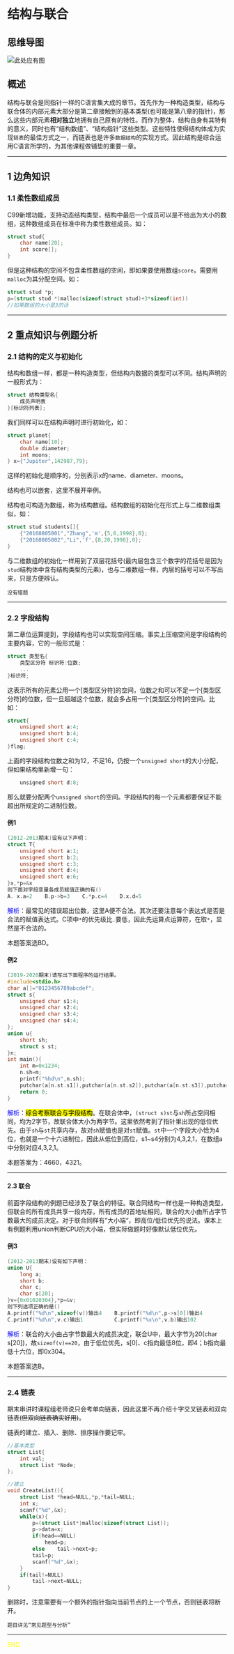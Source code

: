 # 结构与联合

## 思维导图

![此处应有图](../images/part3.png)

## 概述

结构与联合是同指针一样的C语言集大成的章节。首先作为一种构造类型，结构与联合体的内部元素大部分是第二章接触到的基本类型(也可能是第八章的指针)，那么这些内部元素**相对独立**地拥有自己原有的特性。而作为整体，结构自身有其特有的意义，同时也有“结构数组”、“结构指针”这些类型。这些特性使得结构体成为实现`链表`的最佳方式之一，而链表也是许多`数据结构`的实现方式。因此结构是综合运用C语言所学的，为其他课程做铺垫的重要一章。

---

## 1 边角知识

### 1.1 柔性数组成员

C99新增功能，支持动态结构类型，结构中最后一个成员可以是不给出为大小的数组，这种数组成员在标准中称为柔性数组成员。如：

```c
struct stud{
    char name[20];
    int score[];
}
```

但是这种结构的空间不包含柔性数组的空间，即如果要使用数组`score`，需要用`malloc`为其分配空间。如：

```c
struct stud *p;
p=(struct stud *)malloc(sizeof(struct stud)+3*sizeof(int))
//如果数组的大小是3的话
```

---

## 2 重点知识与例题分析

### 2.1 结构的定义与初始化

结构和数组一样，都是一种构造类型，但结构内数据的类型可以不同。结构声明的一般形式为：

```c
struct 结构类型名{
    成员声明表
}[标识符列表];
```

我们同样可以在结构声明时进行初始化，如：

```c
struct planet{
    char name[10];
    double diameter;
    int moons;
} x={"Jupiter",142987,79};
```

这样的初始化是顺序的，分别表示x的name、diameter、moons。

结构也可以嵌套，这里不展开举例。

结构也可构造为数组，称为结构数组。结构数组的初始化在形式上与二维数组类似，如：

```c
struct stud students[]{
    {"20160805001","Zhang",'m',{5,6,1998},0};
    {"20160805002","Li",'f',{8,20,1998},0};
}
```

与二维数组的初始化一样用到了双层花括号(最内层包含三个数字的花括号是因为`stud`结构体中含有结构类型的元素)，也与二维数组一样，内层的括号可以不写出来，只是方便辨认。

```
没有错题
```

---

### 2.2 字段结构

第二章位运算提到，字段结构也可以实现空间压缩。事实上压缩空间是字段结构的主要内容，它的一般形式是：

```c
struct 类型名{
    类型区分符 标识符:位数;
    ...
}标识符;
```

这表示所有的元素公用一个[类型区分符]的空间，位数之和可以不足一个[类型区分符]的位数，但一旦超越这个位数，就会多占用一个[类型区分符]的空间。比如：

```c
struct{
    unsigned short a:4;
    unsigned short b:4;
    unsigned short c:4;
}flag;
```

上面的字段结构位数之和为12，不足16，仍按一个`unsigned short`的大小分配，但如果结构里新增一句：

```c
    unsigned short d:8;
```

那么就要分配两个`unsigned short`的空间。字段结构的每一个元素都要保证不能超出所规定的二进制位数。

#### 例1

```c
(2012-2013期末)设有以下声明：
struct T{
    unsigned short a:1;
    unsigned short b:2;
    unsigned short c:3;
    unsigned short d:4;
    unsigned short e:6;
}x,*p=&x
则下面对字段变量各成员赋值正确的有()
A. x.a=2    B.p->b=3    C.*p.c=4    D.x.d=5
```

<font color=blue>解析</font>：最常见的错误超出位数，这里A便不合法。其次还要注意每个表达式是否是合法的赋值表达式。C项中`*`的优先级比`.`要低，因此先运算点运算符，在取`*`，显然是不合法的。

本题答案选BD。

#### 例2

```c
(2019-2020期末)请写出下面程序的运行结果。
#include<stdio.h>
char a[]="0123456789abcdef";
struct s{
    unsigned char s1:4;
    unsigned char s2:4;
    unsigned char s3:4;
    unsigned char s4:4;
};
union u{
    short sh;
    struct s st;
}n;
int main(){
    int m=0x1234;
    n.sh=m;
    printf("%hd\n",n.sh);
    putchar(a[n.st.s1]),putchar(a[n.st.s2]),putchar(a[n.st.s3]),putchar(a[n.st.s4]);
    return 0;
}
```

<font color=blue>解析</font>：<mark>综合考察联合与字段结构</mark>。在联合体中，`(struct s)st`与`sh`所占空间相同，均为2字节，故联合体大小为两字节。这里依然考到了指针里出现的低位优先。由于`sh`与`st`共享内存，故对`sh`赋值也是对`st`赋值。`st`中一个字段大小恰为4位，也就是一个十六进制位，因此从低位到高位，s1~s4分别为4,3,2,1，在数组a中分别对应4,3,2,1。

本题答案为：4660，4321。

---

#### 2.3 联合

前面字段结构的例题已经涉及了联合的特征。联合同结构一样也是一种构造类型，但联合的所有成员共享一段内存，所有成员的首地址相同，联合的大小由所占字节数最大的成员决定。对于联合同样有”大小端“，即高位/低位优先的说法。课本上有例题利用union判断CPU的大小端，但实际做题时好像默认低位优先。

#### 例3

```c
(2012-2013期末)设有如下声明：
union U{
    long a;
    short b;
    char c;
    char s[20];
}v={0x01020304},*p=&v;
则下列选项正确的是()
A.printf("%d\n",sizeof(v))输出4    B.printf("%d\n",p->s[0])输出4
C.printf("%d\n",v.c)输出1          C.printf("%x\n",v.b)输出102
```

<font color=blue>解析</font>：联合的大小由占字节数最大的成员决定，联合U中，最大字节为20(char s[20])，故`sizeof(v)==20`，由于低位优先，s[0]、c指向最低8位，即4；b指向最低十六位，即0x304。

本题答案选B。

---

### 2.4 链表

期末串讲时课程组老师说只会考单向链表，因此这里不再介绍十字交叉链表和双向链表~~(但双向链表确实好用)~~。

链表的建立、插入、删除、排序操作要记牢。

```c
//基本类型
struct List{
    int val;
    struct List *Node;
};
```

```c
//建立
void CreateList(){
    struct List *head=NULL,*p,*tail=NULL;
    int x;
    scanf("%d",&x);
    while(x){
        p=(struct List*)malloc(sizeof(struct List));
        p->data=x;
        if(head==NULL)
            head=p;
        else    tail->next=p;
        tail=p;
        scanf("%d",&x);
    }
    if(tail!=NULL)
        tail->next=NULL;
}
```

删除时，注意需要有一个额外的指针指向当前节点的上一个节点，否则链表将断开。

```
题目详见“常见题型与分析”
```

---

<font color=Yellow>END</font>

